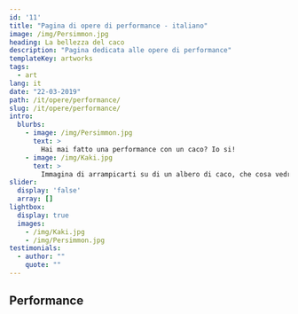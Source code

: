 ```yaml
---
id: '11'
title: "Pagina di opere di performance - italiano"
image: /img/Persimmon.jpg
heading: La bellezza del caco
description: "Pagina dedicata alle opere di performance"
templateKey: artworks
tags:
  - art
lang: it
date: "22-03-2019"
path: /it/opere/performance/
slug: /it/opere/performance/
intro:
  blurbs:
    - image: /img/Persimmon.jpg
      text: >
        Hai mai fatto una performance con un caco? Io si!
    - image: /img/Kaki.jpg
      text: >
        Immagina di arrampicarti su di un albero di caco, che cosa vedresti una volta in cima?
slider:
  display: 'false'
  array: []
lightbox:
  display: true
  images:
    - /img/Kaki.jpg
    - /img/Persimmon.jpg
testimonials:
  - author: ""
    quote: ""
---
```


## Performance
